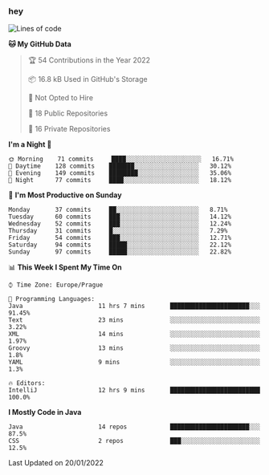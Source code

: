 ### hey

<!--START_SECTION:waka-->
![Lines of code](https://img.shields.io/badge/From%20Hello%20World%20I%27ve%20Written-100%20Thousand%20lines%20of%20code-blue)

**🐱 My GitHub Data** 

> 🏆 54 Contributions in the Year 2022
 > 
> 📦 16.8 kB Used in GitHub's Storage 
 > 
> 🚫 Not Opted to Hire
 > 
> 📜 18 Public Repositories 
 > 
> 🔑 16 Private Repositories  
 > 
**I'm a Night 🦉** 

```text
🌞 Morning    71 commits     ████░░░░░░░░░░░░░░░░░░░░░   16.71% 
🌆 Daytime    128 commits    ███████░░░░░░░░░░░░░░░░░░   30.12% 
🌃 Evening    149 commits    ████████░░░░░░░░░░░░░░░░░   35.06% 
🌙 Night      77 commits     ████░░░░░░░░░░░░░░░░░░░░░   18.12%

```
📅 **I'm Most Productive on Sunday** 

```text
Monday       37 commits     ██░░░░░░░░░░░░░░░░░░░░░░░   8.71% 
Tuesday      60 commits     ███░░░░░░░░░░░░░░░░░░░░░░   14.12% 
Wednesday    52 commits     ███░░░░░░░░░░░░░░░░░░░░░░   12.24% 
Thursday     31 commits     █░░░░░░░░░░░░░░░░░░░░░░░░   7.29% 
Friday       54 commits     ███░░░░░░░░░░░░░░░░░░░░░░   12.71% 
Saturday     94 commits     █████░░░░░░░░░░░░░░░░░░░░   22.12% 
Sunday       97 commits     █████░░░░░░░░░░░░░░░░░░░░   22.82%

```


📊 **This Week I Spent My Time On** 

```text
⌚︎ Time Zone: Europe/Prague

💬 Programming Languages: 
Java                     11 hrs 7 mins       ██████████████████████░░░   91.45% 
Text                     23 mins             ░░░░░░░░░░░░░░░░░░░░░░░░░   3.22% 
XML                      14 mins             ░░░░░░░░░░░░░░░░░░░░░░░░░   1.97% 
Groovy                   13 mins             ░░░░░░░░░░░░░░░░░░░░░░░░░   1.8% 
YAML                     9 mins              ░░░░░░░░░░░░░░░░░░░░░░░░░   1.3%

🔥 Editors: 
IntelliJ                 12 hrs 9 mins       █████████████████████████   100.0%

```

**I Mostly Code in Java** 

```text
Java                     14 repos            ██████████████████████░░░   87.5% 
CSS                      2 repos             ███░░░░░░░░░░░░░░░░░░░░░░   12.5%

```



 Last Updated on 20/01/2022
<!--END_SECTION:waka-->
